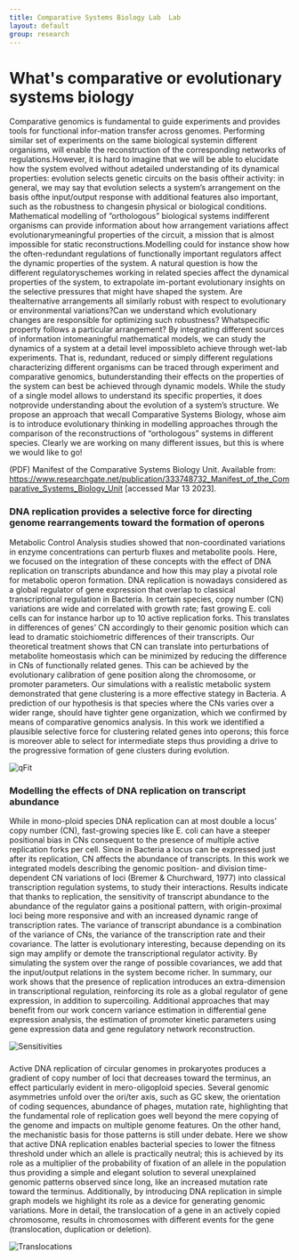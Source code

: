 ```yaml
---
title: Comparative Systems Biology Lab  Lab
layout: default
group: research
---
```


<div class="row">

# What's comparative or evolutionary systems biology
Comparative genomics is fundamental to guide experiments and provides tools for functional infor-mation transfer across genomes. Performing similar set of experiments on the same biological systemin different organisms, will enable the reconstruction of the corresponding networks of regulations.However, it is hard to imagine that we will be able to elucidate how the system evolved without adetailed understanding of its dynamical properties: evolution selects genetic circuits on the basis oftheir activity: in general, we may say that evolution selects a system’s arrangement on the basis ofthe input/output response with additional features also important, such as the robustness to changesin physical or biological conditions. Mathematical modelling of ”orthologous” biological systems indifferent organisms can provide information about how arrangement variations affect evolutionarymeaningful properties of the circuit, a mission that is almost impossible for static reconstructions.Modelling could for instance show how the often-redundant regulations of functionally important regulators affect the dynamic properties of the system. A natural question is how the different regulatoryschemes working in related species affect the dynamical properties of the system, to extrapolate im-portant evolutionary insights on the selective pressures that might have shaped the system. Are thealternative arrangements all similarly robust with respect to evolutionary or environmental variations?Can we understand which evolutionary changes are responsible for optimizing such robustness? Whatspecific property follows a particular arrangement? By integrating different sources of information intomeaningful mathematical models, we can study the dynamics of a system at a detail level impossibleto achieve through wet-lab experiments. That is, redundant, reduced or simply different regulations characterizing different organisms can be traced through experiment and comparative genomics, butunderstanding their effects on the properties of the system can best be achieved through dynamic models. While the study of a single model allows to understand its specific properties, it does notprovide understanding about the evolution of a system’s structure. We propose an approach that wecall Comparative Systems Biology, whose aim is to introduce evolutionary thinking in modelling approaches through the comparison of the reconstructions of “orthologous” systems in different species. Clearly we are working on many different issues, but this is where we would like to go! 

(PDF) Manifest of the Comparative Systems Biology Unit. Available from: https://www.researchgate.net/publication/333748732_Manifest_of_the_Comparative_Systems_Biology_Unit [accessed Mar 13 2023].

</div>

<div class="row">

### DNA replication provides a selective force for directing genome rearrangements toward the formation of operons

<div class="col-md-7 order-md-1">

Metabolic Control Analysis studies showed that non-coordinated variations in enzyme concentrations can perturb fluxes and metabolite pools. Here, we focused on the integration of these concepts with the effect of DNA replication on transcripts abundance and how this may play a pivotal role for metabolic operon formation.
DNA replication is nowadays considered as a global regulator of gene expression that overlap to classical transcriptional regulation in Bacteria. In certain species, copy number (CN) variations are wide and correlated with growth rate; fast growing E. coli cells can for instance harbor up to 10 active replication forks. This translates in differences of genes’ CN accordingly to their genomic position which can lead to dramatic stoichiometric differences of their transcripts. Our theoretical treatment shows that CN can translate into perturbations of metabolite homeostasis which can be minimized by reducing the difference in CNs of functionally related genes. This can be achieved by the evolutionary calibration of gene position along the chromosome, or promoter parameters. Our simulations with a realistic metabolic system demonstrated that gene clustering is a more effective stategy in Bacteria. A prediction of our hypothesis is that species where the CNs varies over a wider range, should have tighter gene organization, which we confirmed by means of comparative genomics analysis.
In this work we identified a plausible selective force for clustering related genes into operons; this force is moreover able to select for intermediate steps thus providing a drive to the progressive formation of gene clusters during evolution.


</div>
<div class="col-md-5 order-md-2 align-self-center">
<img class="img-fluid" src="/static/img/pub/Fig2_operons.png" alt="qFit">
<!-- <a href="http://www.ucsf.edu"><img class="inline-block navb-icon" src="/static/img/logo/unimiLogo_white.svg" alt="University of Milan (UNIMI)"></a> -->

</div>
</div>
<div class="row">

### Modelling the effects of DNA replication on transcript abundance

<div class="col-md-7 order-md-2">

While in mono-ploid species DNA replication can at most double a locus’ copy number (CN), fast-growing species like E. coli can have a steeper positional bias in CNs consequent to the presence of multiple active replication forks per cell. Since in Bacteria a locus can be expressed just after its replication, CN affects the abundance of transcripts. In this work we integrated models describing the genomic position- and division time-dependent CN variations of loci (Bremer & Churchward, 1977) into classical transcription regulation systems, to study their interactions. Results indicate that thanks to replication, the sensitivity of transcript abundance to the abundance of the regulator gains a positional pattern, with origin-proximal loci being more responsive and with an increased dynamic range of transcription rates. 
The variance of transcript abundance is a combination of the variance of CNs, the variance of the transcription rate and their covariance. The latter is evolutionary interesting, because depending on its sign may amplify or demote the transcriptional regulator activity. By simulating the system over the range of possible covariances, we add that the input/output relations in the system become richer. 
In summary, our work shows that the presence of replication introduces an extra-dimension in transcriptional regulation, reinforcing its role as a global regulator of gene expression, in addition to supercoiling. Additional approaches that may benefit from our work concern variance estimation in differential gene expression analysis, the estimation of promoter kinetic parameters using gene expression data and gene regulatory network reconstruction.

</div>

<div class="col-md-5 order-md-1 align-self-center">
<img class="img-fluid" src="/static/img/pub/gemo23.png" alt="Sensitivities">
</div>
</div>
<div class="row">

### 

<div class="col-md-7 order-md-1 ">

Active DNA replication of circular genomes in prokaryotes produces a gradient of copy number of loci that decreases toward the terminus, an effect particularly evident in mero-oligoploid species. Several genomic asymmetries unfold over the ori/ter axis, such as GC skew, the orientation of coding sequences, abundance of phages, mutation rate, highlighting that the fundamental role of replication goes well beyond the mere copying of the genome and impacts on multiple genome features. On the other hand, the mechanistic basis for those patterns is still under debate.  Here we show that active DNA replication enables bacterial species to lower the fitness threshold under which an allele is practically neutral; this is achieved by its role as a multiplier of the probability of fixation of an allele in the population thus providing a simple and elegant solution to several unexplained genomic patterns observed since long, like an increased mutation rate toward the terminus. Additionally, by introducing DNA replication in simple graph models we highlight its role as a device for generating genomic variations. More in detail, the translocation of a gene in an actively copied chromosome, results in chromosomes with different events for the gene (translocation, duplication or deletion). 


</div>

<div class="col-md-3 order-md-2 align-self-center">

<img class="img-fluid" src="/static/img/pub/replication_and_translocations_fig1.png" alt="Translocations">
</div>
</div>

